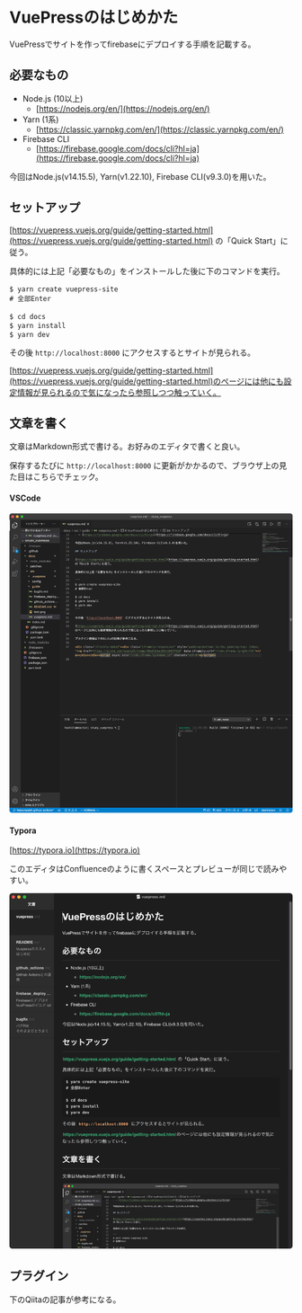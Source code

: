 # VuePressのはじめかた

VuePressでサイトを作ってfirebaseにデプロイする手順を記載する。

## 必要なもの

- Node.js (10以上)
  - [https://nodejs.org/en/](https://nodejs.org/en/)
- Yarn (1系)
  - [https://classic.yarnpkg.com/en/](https://classic.yarnpkg.com/en/)
- Firebase CLI
  - [https://firebase.google.com/docs/cli?hl=ja](https://firebase.google.com/docs/cli?hl=ja)

今回はNode.js(v14.15.5), Yarn(v1.22.10), Firebase CLI(v9.3.0)を用いた。

## セットアップ

[https://vuepress.vuejs.org/guide/getting-started.html](https://vuepress.vuejs.org/guide/getting-started.html) の「Quick Start」に従う。

具体的には上記「必要なもの」をインストールした後に下のコマンドを実行。

```
$ yarn create vuepress-site 
# 全部Enter

$ cd docs
$ yarn install
$ yarn dev
```

その後 `http://localhost:8000` にアクセスするとサイトが見られる。

[https://vuepress.vuejs.org/guide/getting-started.html](https://vuepress.vuejs.org/guide/getting-started.html)のページには他にも設定情報が見られるので気になったら参照しつつ触っていく。

## 文章を書く

文章はMarkdown形式で書ける。お好みのエディタで書くと良い。

保存するたびに `http://localhost:8000` に更新がかかるので、ブラウザ上の見た目はこちらでチェック。

#### VSCode
![vuepress001](./vuepress001.png)

#### Typora
[https://typora.io](https://typora.io)

このエディタはConfluenceのように書くスペースとプレビューが同じで読みやすい。

![vuepress002](./vuepress002.png)

## プラグイン

下のQiitaの記事が参考になる。

<div class="iframely-embed"><div class="iframely-responsive" style="padding-bottom: 52.5%; padding-top: 120px;"><a href="https://qiita.com/ozaki25/items/86e61b1e102c10567928" data-iframely-url="//cdn.iframe.ly/gShjYJt"></a></div></div><script async src="//cdn.iframe.ly/embed.js" charset="utf-8"></script>
